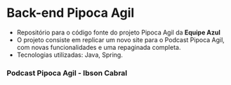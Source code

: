 # Back-end Pipoca Agil

* Repositório para o código fonte do projeto Pipoca Agil da **Equipe Azul**
* O projeto consiste em replicar um novo site para o Podcast Pipoca Agil, com novas funcionalidades e uma repaginada completa.
* Tecnologias utilizadas: Java, Spring.

### Podcast Pipoca Agil - Ibson Cabral
